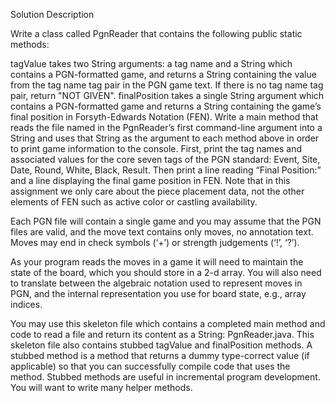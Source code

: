 Solution Description

Write a class called PgnReader that contains the following public static methods:

tagValue takes two String arguments: a tag name and a String which contains a PGN-formatted game, and returns a String containing the value from the tag name tag pair in the PGN game text. If there is no tag name tag pair, return "NOT GIVEN".
finalPosition takes a single String argument which contains a PGN-formatted game and returns a String containing the game’s final position in Forsyth-Edwards Notation (FEN).
Write a main method that reads the file named in the PgnReader’s first command-line argument into a String and uses that String as the argument to each method above in order to print game information to the console. First, print the tag names and associated values for the core seven tags of the PGN standard: Event, Site, Date, Round, White, Black, Result. Then print a line reading “Final Position:” and a line displaying the final game position in FEN. Note that in this assignment we only care about the piece placement data, not the other elements of FEN such as active color or castling availability.

Each PGN file will contain a single game and you may assume that the PGN files are valid, and the move text contains only moves, no annotation text. Moves may end in check symbols (‘+’) or strength judgements (‘!’, ‘?’).

As your program reads the moves in a game it will need to maintain the state of the board, which you should store in a 2-d array. You will also need to translate between the algebraic notation used to represent moves in PGN, and the internal representation you use for board state, e.g., array indices.

You may use this skeleton file which contains a completed main method and code to read a file and return its content as a String: PgnReader.java. This skeleton file also contains stubbed tagValue and finalPosition methods. A stubbed method is a method that returns a dummy type-correct value (if applicable) so that you can successfully compile code that uses the method. Stubbed methods are useful in incremental program development. You will want to write many helper methods.
